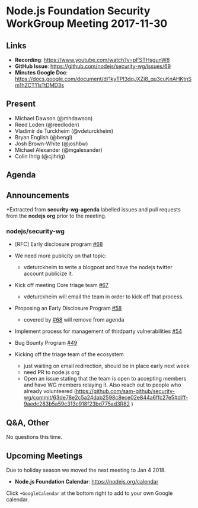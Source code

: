 # Node.js Foundation Security WorkGroup Meeting 2017-11-30

## Links

* **Recording**:  https://www.youtube.com/watch?v=pFSTHsgunW8
* **GitHub Issue**: https://github.com/nodejs/security-wg/issues/69
* **Minutes Google Doc**: https://docs.google.com/document/d/1kyTPI3dqJXZi8_qu3cuKnAHKtnSm1hZCT11sTtDMD3s

## Present

* Michael Dawson (@mhdawson)
* Reed Loden (@reedloden)
* Vladimir de Turckheim (@vdeturckheim)
* Bryan English (@bengl)
* Josh Brown-White (@joshbw)
* Michael Alexander (@mgalexander)
* Colin Ihrig (@cjihrig)

## Agenda

## Announcements

*Extracted from **security-wg-agenda** labelled issues and pull requests from the **nodejs org** prior to the meeting.

### nodejs/security-wg

* \[RFC\] Early disclosure program  [#68](https://github.com/nodejs/security-wg/issues/68)

* We need more publicity on that topic:
  * vdeturckheim to write a blogpost and have the nodejs twitter account publicize it.

* Kick off meeting Core triage team [#67](https://github.com/nodejs/security-wg/issues/67)
  * vdeturckheim will email the team in order to kick off that process.

* Proposing an Early Disclosure Program [#58](https://github.com/nodejs/security-wg/issues/58)
  * covered by [#68](https://github.com/nodejs/security-wg/issues/68) will remove from agenda

* Implement process for management of thirdparty vulnerabilities [#54](https://github.com/nodejs/security-wg/issues/54)

* Bug Bounty Program [#49](https://github.com/nodejs/security-wg/issues/49)

* Kicking off the triage team of the ecosystem
  * just waiting on email redirection, should be in place early next week
  * need PR to node.js org
  * Open an issue stating that the team is open to accepting members and have WG members
    relaying it. Also reach out to people who already volunteered
    (https://github.com/sam-github/security-wg/commit/63de78e2c5a24dab2598c8ece02e844a6ffc27e5#diff-9aedc283b5a59c313c918f23bd775ad3R82 )

## Q&A, Other

No questions this time.

## Upcoming Meetings

Due to holiday season we moved the next meeting to Jan 4 2018.

* **Node.js Foundation Calendar**: https://nodejs.org/calendar

Click `+GoogleCalendar` at the bottom right to add to your own Google calendar.
